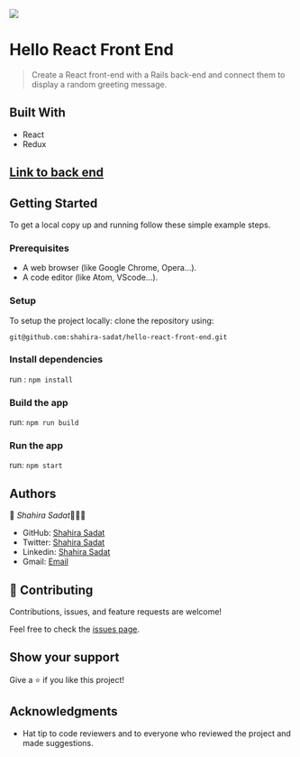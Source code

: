 ![](https://img.shields.io/badge/Microverse-blueviolet)

# Hello React Front End

> Create a React front-end with a Rails back-end and connect them to display a random greeting message.

## Built With

- React
- Redux

## [Link to back end](https://github.com/shahira-sadat/hello-react-front-end/)

## Getting Started

To get a local copy up and running follow these simple example steps.

### Prerequisites

- A web browser (like Google Chrome, Opera...).
- A code editor (like Atom, VScode...).

### Setup

To setup the project locally: clone the repository using:

```
git@github.com:shahira-sadat/hello-react-front-end.git
```

### Install dependencies

run : `npm install`

### Build the app

run: `npm run build`

### Run the app

run: `npm start`


## Authors

👤 *Shahira Sadat*👩🏻‍💻
- GitHub: [Shahira Sadat](https://github.com/shahira-sadat)
- Twitter: [Shahira Sadat](https://twitter.com/SadatShahira)
- Linkedin: [Shahira Sadat](https://www.linkedin.com/in/shahira-sadat-49b402199)
- Gmail: [Email](shahira.sadat1@gmail.com)

## 🤝 Contributing

Contributions, issues, and feature requests are welcome!

Feel free to check the [issues page](../../issues/).

## Show your support

Give a ⭐️ if you like this project!

## Acknowledgments

- Hat tip to code reviewers and to everyone who reviewed the project and made suggestions.
